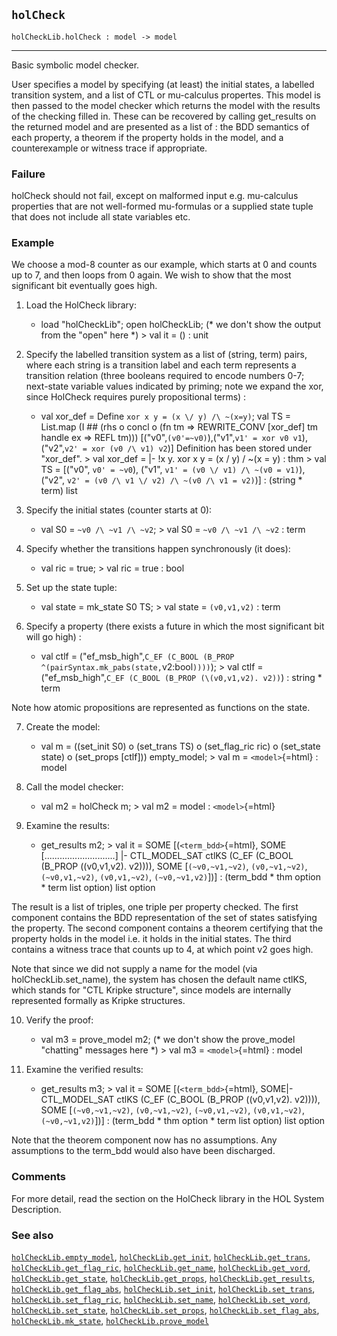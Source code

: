 ## `holCheck`

``` hol4
holCheckLib.holCheck : model -> model
```

------------------------------------------------------------------------

Basic symbolic model checker.

User specifies a model by specifying (at least) the initial states, a
labelled transition system, and a list of CTL or mu-calculus propertes.
This model is then passed to the model checker which returns the model
with the results of the checking filled in. These can be recovered by
calling get_results on the returned model and are presented as a list of
: the BDD semantics of each property, a theorem if the property holds in
the model, and a counterexample or witness trace if appropriate.

### Failure

holCheck should not fail, except on malformed input e.g. mu-calculus
properties that are not well-formed mu-formulas or a supplied state
tuple that does not include all state variables etc.

### Example

We choose a mod-8 counter as our example, which starts at 0 and counts
up to 7, and then loops from 0 again. We wish to show that the most
significant bit eventually goes high.

1.  Load the HolCheck library:

    - load "holCheckLib"; open holCheckLib; (\* we don't show the output
      from the "open" here \*) \> val it = () : unit

2.  Specify the labelled transition system as a list of (string, term)
    pairs, where each string is a transition label and each term
    represents a transition relation (three booleans required to encode
    numbers 0-7; next-state variable values indicated by priming; note
    we expand the xor, since HolCheck requires purely propositional
    terms) :

    - val xor_def = Define `xor x y = (x \/ y) /\ ~(x=y)`; val TS =
      List.map (I \## (rhs o concl o (fn tm =\> REWRITE_CONV \[xor_def\]
      tm handle ex =\> REFL tm)))
      \[("v0",`(v0'=~v0)`),("v1",`v1' = xor v0 v1`),("v2",`v2' = xor (v0 /\ v1) v2`)\]
      Definition has been stored under "xor_def". \> val xor_def = \|-
      !x y. xor x y = (x / y) / \~(x = y) : thm \> val TS = \[("v0",
      `v0' = ~v0`), ("v1", `v1' = (v0 \/ v1) /\ ~(v0 = v1)`), ("v2",
      `v2' = (v0 /\ v1 \/ v2) /\ ~(v0 /\ v1 = v2)`)\] : (string \* term)
      list

3.  Specify the initial states (counter starts at 0):

    - val S0 = `~v0 /\ ~v1 /\ ~v2`; \> val S0 = `~v0 /\ ~v1 /\ ~v2` :
      term

4.  Specify whether the transitions happen synchronously (it does):

    - val ric = true; \> val ric = true : bool

5.  Set up the state tuple:

    - val state = mk_state S0 TS; \> val state = `(v0,v1,v2)` : term

6.  Specify a property (there exists a future in which the most
    significant bit will go high) :

    - val ctlf =
      ("ef_msb_high",`C_EF (C_BOOL (B_PROP ^(pairSyntax.mk_pabs(state,`v2:bool`))))`);
      \> val ctlf =
      ("ef_msb_high",`C_EF (C_BOOL (B_PROP (\(v0,v1,v2). v2))`) : string
      \* term

Note how atomic propositions are represented as functions on the state.

7.  Create the model:

    - val m = ((set_init S0) o (set_trans TS) o (set_flag_ric ric) o
      (set_state state) o (set_props \[ctlf\])) empty_model; \> val m =
      `<model>`{=html} : model

8.  Call the model checker:

    - val m2 = holCheck m; \> val m2 = model : `<model>`{=html}

9.  Examine the results:

    - get_results m2; \> val it = SOME \[(`<term_bdd>`{=html}, SOME
      \[............................\] \|- CTL_MODEL_SAT ctlKS (C_EF
      (C_BOOL (B_PROP ((v0,v1,v2). v2)))), SOME \[`(~v0,~v1,~v2)`,
      `(v0,~v1,~v2)`, `(~v0,v1,~v2)`, `(v0,v1,~v2)`, `(~v0,~v1,v2)`\])\]
      : (term_bdd \* thm option \* term list option) list option

The result is a list of triples, one triple per property checked. The
first component contains the BDD representation of the set of states
satisfying the property. The second component contains a theorem
certifying that the property holds in the model i.e. it holds in the
initial states. The third contains a witness trace that counts up to 4,
at which point v2 goes high.

Note that since we did not supply a name for the model (via
holCheckLib.set_name), the system has chosen the default name ctlKS,
which stands for "CTL Kripke structure", since models are internally
represented formally as Kripke structures.

10. Verify the proof:

    - val m3 = prove_model m2; (\* we don't show the prove_model
      "chatting" messages here \*) \> val m3 = `<model>`{=html} : model

11. Examine the verified results:

    - get_results m3; \> val it = SOME \[(`<term_bdd>`{=html}, SOME\|-
      CTL_MODEL_SAT ctlKS (C_EF (C_BOOL (B_PROP ((v0,v1,v2). v2)))),
      SOME \[`(~v0,~v1,~v2)`, `(v0,~v1,~v2)`, `(~v0,v1,~v2)`,
      `(v0,v1,~v2)`, `(~v0,~v1,v2)`\])\] : (term_bdd \* thm option \*
      term list option) list option

Note that the theorem component now has no assumptions. Any assumptions
to the term_bdd would also have been discharged.

### Comments

For more detail, read the section on the HolCheck library in the HOL
System Description.

### See also

[`holCheckLib.empty_model`](#holCheckLib.empty_model),
[`holCheckLib.get_init`](#holCheckLib.get_init),
[`holCheckLib.get_trans`](#holCheckLib.get_trans),
[`holCheckLib.get_flag_ric`](#holCheckLib.get_flag_ric),
[`holCheckLib.get_name`](#holCheckLib.get_name),
[`holCheckLib.get_vord`](#holCheckLib.get_vord),
[`holCheckLib.get_state`](#holCheckLib.get_state),
[`holCheckLib.get_props`](#holCheckLib.get_props),
[`holCheckLib.get_results`](#holCheckLib.get_results),
[`holCheckLib.get_flag_abs`](#holCheckLib.get_flag_abs),
[`holCheckLib.set_init`](#holCheckLib.set_init),
[`holCheckLib.set_trans`](#holCheckLib.set_trans),
[`holCheckLib.set_flag_ric`](#holCheckLib.set_flag_ric),
[`holCheckLib.set_name`](#holCheckLib.set_name),
[`holCheckLib.set_vord`](#holCheckLib.set_vord),
[`holCheckLib.set_state`](#holCheckLib.set_state),
[`holCheckLib.set_props`](#holCheckLib.set_props),
[`holCheckLib.set_flag_abs`](#holCheckLib.set_flag_abs),
[`holCheckLib.mk_state`](#holCheckLib.mk_state),
[`holCheckLib.prove_model`](#holCheckLib.prove_model)
